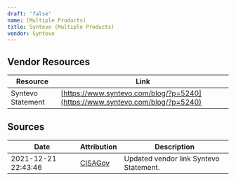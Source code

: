 ```yaml
---
draft: 'false'
name: (Multiple Products)
title: Syntevo (Multiple Products)
vendor: Syntevo
---
```


## Vendor Resources
| Resource | Link |
| --- | --- |
| Syntevo Statement | [https://www.syntevo.com/blog/?p=5240](https://www.syntevo.com/blog/?p=5240) |



## Sources
| Date | Attribution | Description |
| --- | --- | --- |
| 2021-12-21 22:43:46 | [CISAGov](https://raw.githubusercontent.com/cisagov/log4j-affected-db/develop/README.md) | Updated vendor link Syntevo Statement.  |
